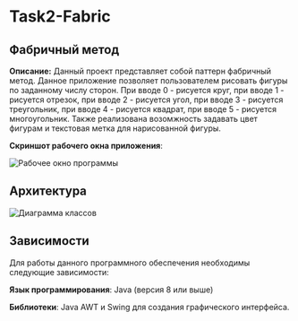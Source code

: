# Task2-Fabric
## Фабричный метод
**Описание:** Данный проект представляет собой паттерн фабричный метод. Данное приложение позволяет пользователем рисовать фигуры по заданному числу сторон. При  вводе 0 - рисуется круг, при вводе 1 - рисуется отрезок, при вводе 2 - рисуется угол,
при вводе 3 - рисуется треугольник, при вводе 4 - рисуется квадрат, при вводе 5 - рисуется многоугольник. Также реализована возомжность задавать цвет фигурам и текстовая метка для нарисованной фигуры.


**Скриншот рабочего окна приложения**:

![Рабочее окно программы](https://github.com/user-attachments/assets/4bc6e74a-717f-4fd4-888c-ff365b8120a4)


## Архитектура
![Диаграмма классов](https://github.com/user-attachments/assets/754befd6-1b25-47eb-bb6f-333e1a846a7e)

## Зависимости
Для работы данного программного обеспечения необходимы следующие зависимости:

**Язык программирования**: Java (версия 8 или выше)

**Библиотеки**: Java AWT и Swing для создания графического интерфейса.
